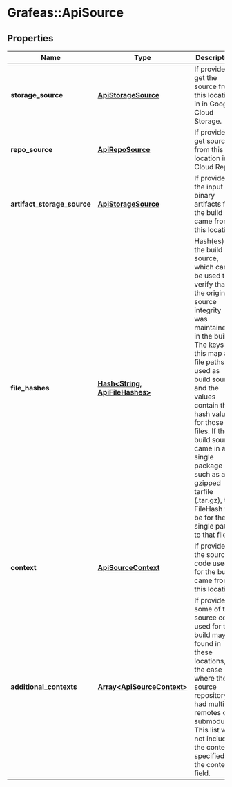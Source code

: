 # Grafeas::ApiSource

## Properties
Name | Type | Description | Notes
------------ | ------------- | ------------- | -------------
**storage_source** | [**ApiStorageSource**](ApiStorageSource.md) | If provided, get the source from this location in in Google Cloud Storage. | [optional] 
**repo_source** | [**ApiRepoSource**](ApiRepoSource.md) | If provided, get source from this location in a Cloud Repo. | [optional] 
**artifact_storage_source** | [**ApiStorageSource**](ApiStorageSource.md) | If provided, the input binary artifacts for the build came from this location. | [optional] 
**file_hashes** | [**Hash&lt;String, ApiFileHashes&gt;**](ApiFileHashes.md) | Hash(es) of the build source, which can be used to verify that the original source integrity was maintained in the build.  The keys to this map are file paths used as build source and the values contain the hash values for those files.  If the build source came in a single package such as a gzipped tarfile (.tar.gz), the FileHash will be for the single path to that file. | [optional] 
**context** | [**ApiSourceContext**](ApiSourceContext.md) | If provided, the source code used for the build came from this location. | [optional] 
**additional_contexts** | [**Array&lt;ApiSourceContext&gt;**](ApiSourceContext.md) | If provided, some of the source code used for the build may be found in these locations, in the case where the source repository had multiple remotes or submodules. This list will not include the context specified in the context field. | [optional] 


